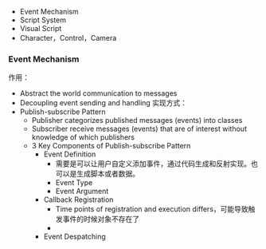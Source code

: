- Event Mechanism
- Script System
- Visual Script
- Character，Control，Camera


### Event Mechanism
作用：
- Abstract the world communication to messages
- Decoupling event sending and handling
实现方式：
- Publish-subscribe Pattern
	- Publisher categorizes published messages (events) into classes
	- Subscriber receive messages (events) that are of interest without knowledge of which publishers
	- 3 Key Components of Publish-subscribe Pattern
		- Event Definition
			- 需要是可以让用户自定义添加事件，通过代码生成和反射实现。也可以是生成脚本或者数据。
			- Event Type
			- Event Argument
		- Callback Registration
			- Time points of registration and execution differs，可能导致触发事件的时候对象不存在了
			- 
		- Event Despatching